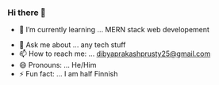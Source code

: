 ### Hi there 👋


<!--- 🔭 I’m currently working on ...-->
- 🌱 I’m currently learning ... MERN stack web developement
<!--- 👯 I’m looking to collaborate on ...
- 🤔 I’m looking for help with ...-->
- 💬 Ask me about ... any tech stuff
- 📫 How to reach me: ... dibyaprakashprusty25@gmail.com
- 😄 Pronouns: ... He/Him
- ⚡ Fun fact: ... I am half Finnish

